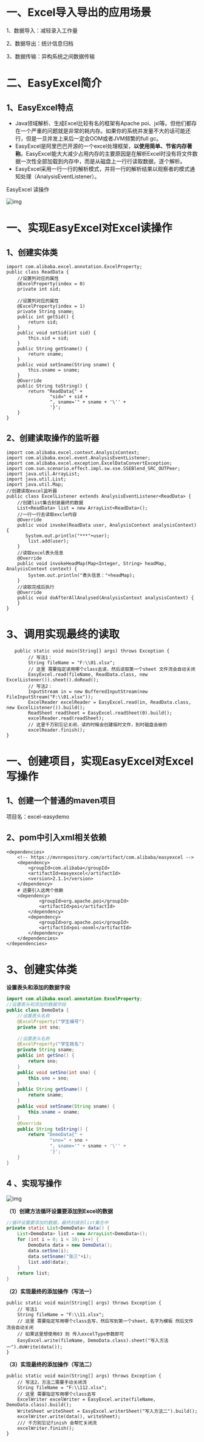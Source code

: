 # 一、Excel导入导出的应用场景

1、数据导入：减轻录入工作量

2、数据导出：统计信息归档

3、数据传输：异构系统之间数据传输

# 二、EasyExcel简介

## 1、EasyExcel特点

- Java领域解析、生成Excel比较有名的框架有Apache poi、jxl等。但他们都存在一个严重的问题就是非常的耗内存。如果你的系统并发量不大的话可能还行，但是一旦并发上来后一定会OOM或者JVM频繁的full gc。
- EasyExcel是阿里巴巴开源的一个excel处理框架，**以使用简单、节省内存著称**。EasyExcel能大大减少占用内存的主要原因是在解析Excel时没有将文件数据一次性全部加载到内存中，而是从磁盘上一行行读取数据，逐个解析。
- EasyExcel采用一行一行的解析模式，并将一行的解析结果以观察者的模式通知处理（AnalysisEventListener）。

EasyExcel 读操作

![img](8.EasyExcel.assets/8f2efaf46ef44ec233db9d6a39d0cea2.png)

# 一、实现EasyExcel对Excel读操作 

## 1、创建实体类

 

```
import com.alibaba.excel.annotation.ExcelProperty;
public class ReadData {
    //设置列对应的属性
    @ExcelProperty(index = 0)
    private int sid;
    
    //设置列对应的属性
    @ExcelProperty(index = 1)
    private String sname;
    public int getSid() {
        return sid;
    }
    public void setSid(int sid) {
        this.sid = sid;
    }
    public String getSname() {
        return sname;
    }
    public void setSname(String sname) {
        this.sname = sname;
    }
    @Override
    public String toString() {
        return "ReadData{" +
                "sid=" + sid +
                ", sname='" + sname + '\'' +
                '}';
    }
}
```

## 2、创建读取操作的监听器

 

```
import com.alibaba.excel.context.AnalysisContext;
import com.alibaba.excel.event.AnalysisEventListener;
import com.alibaba.excel.exception.ExcelDataConvertException;
import com.sun.scenario.effect.impl.sw.sse.SSEBlend_SRC_OUTPeer;
import java.util.ArrayList;
import java.util.List;
import java.util.Map;
//创建读取excel监听器
public class ExcelListener extends AnalysisEventListener<ReadData> {
    //创建list集合封装最终的数据
    List<ReadData> list = new ArrayList<ReadData>();
    //一行一行去读取excle内容
    @Override
    public void invoke(ReadData user, AnalysisContext analysisContext) {
       System.out.println("***"+user);
        list.add(user);
    }
    //读取excel表头信息
    @Override
    public void invokeHeadMap(Map<Integer, String> headMap, AnalysisContext context) {
        System.out.println("表头信息："+headMap);
    }
    //读取完成后执行
    @Override
    public void doAfterAllAnalysed(AnalysisContext analysisContext) {
    }
}
```

# 3、调用实现最终的读取 

 

```
   public static void main(String[] args) throws Exception {
        // 写法1：
        String fileName = "F:\\01.xlsx";
        // 这里 需要指定读用哪个class去读，然后读取第一个sheet 文件流会自动关闭
        EasyExcel.read(fileName, ReadData.class, new ExcelListener()).sheet().doRead();
        // 写法2：
        InputStream in = new BufferedInputStream(new FileInputStream("F:\\01.xlsx"));
        ExcelReader excelReader = EasyExcel.read(in, ReadData.class, new ExcelListener()).build();
        ReadSheet readSheet = EasyExcel.readSheet(0).build();
        excelReader.read(readSheet);
        // 这里千万别忘记关闭，读的时候会创建临时文件，到时磁盘会崩的
        excelReader.finish();
}
```

# 一、创建项目，实现EasyExcel对Excel写操作 

## 1、创建一个普通的maven项目

项目名：excel-easydemo

## 2、pom中引入xml相关依赖

 

```
<dependencies>
    <!-- https://mvnrepository.com/artifact/com.alibaba/easyexcel -->
    <dependency>
        <groupId>com.alibaba</groupId>
        <artifactId>easyexcel</artifactId>
        <version>2.1.1</version>
    </dependency>
    # 还要引入这两个依赖
    <dependency>
            <groupId>org.apache.poi</groupId>
            <artifactId>poi</artifactId>
        </dependency>
        <dependency>
            <groupId>org.apache.poi</groupId>
            <artifactId>poi-ooxml</artifactId>
        </dependency>
    </dependencies>
</dependencies>
```

# 3、创建实体类 

**设置表头和添加的数据字段**

 

```java
import com.alibaba.excel.annotation.ExcelProperty;
//设置表头和添加的数据字段
public class DemoData {
    //设置表头名称
    @ExcelProperty("学生编号")
    private int sno;
    
    //设置表头名称
    @ExcelProperty("学生姓名")
    private String sname;
    public int getSno() {
        return sno;
    }
    public void setSno(int sno) {
        this.sno = sno;
    }
    public String getSname() {
        return sname;
    }
    public void setSname(String sname) {
        this.sname = sname;
    }
    @Override
    public String toString() {
        return "DemoData{" +
                "sno=" + sno +
                ", sname='" + sname + '\'' +
                '}';
    }
}
```



## 4 、实现写操作

![img](8.EasyExcel.assets/1450e3064c0e7d6f92a78fca06f9008d.png)

**（1）创建方法循环设置要添加到Excel的数据**

 

```java
//循环设置要添加的数据，最终封装到list集合中
private static List<DemoData> data() {
    List<DemoData> list = new ArrayList<DemoData>();
    for (int i = 0; i < 10; i++) {
        DemoData data = new DemoData();
        data.setSno(i);
        data.setSname("张三"+i);
        list.add(data);
    }
    return list;
}
```

**（2）实现最终的添加操作（写法一）**

 

```
public static void main(String[] args) throws Exception {
    // 写法1
    String fileName = "F:\\11.xlsx";
    // 这里 需要指定写用哪个class去写，然后写到第一个sheet，名字为模板 然后文件流会自动关闭
    // 如果这里想使用03 则 传入excelType参数即可
    EasyExcel.write(fileName, DemoData.class).sheet("写入方法一").doWrite(data());
}
```

**（3）实现最终的添加操作（写法二）**

 

```
public static void main(String[] args) throws Exception {
    // 写法2，方法二需要手动关闭流
    String fileName = "F:\\112.xlsx";
    // 这里 需要指定写用哪个class去写
    ExcelWriter excelWriter = EasyExcel.write(fileName, DemoData.class).build();
    WriteSheet writeSheet = EasyExcel.writerSheet("写入方法二").build();
    excelWriter.write(data(), writeSheet);
    /// 千万别忘记finish 会帮忙关闭流
    excelWriter.finish();
}
```